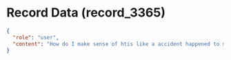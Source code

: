 # Record Data (record_3365)

```json
{
  "role": "user",
  "content": "How do I make sense of htis like a accident happened to me? Like I got robbed? What kind of harm is this? Like i was bugged? Workplace harassment is a form of what? \n"
}
```
